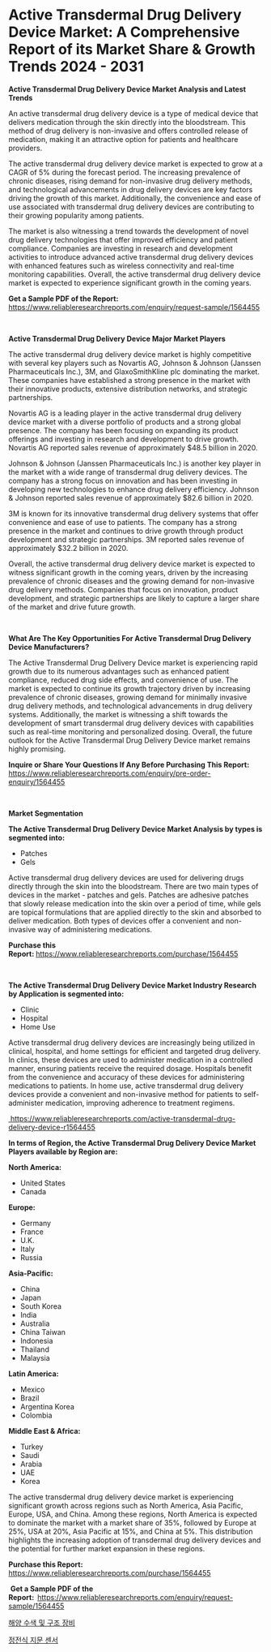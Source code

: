 <p><h1>Active Transdermal Drug Delivery Device Market: A Comprehensive Report of its Market Share & Growth Trends 2024 - 2031</h1></p><p><strong>Active Transdermal Drug Delivery Device Market Analysis and Latest Trends</strong></p>
<p><p>An active transdermal drug delivery device is a type of medical device that delivers medication through the skin directly into the bloodstream. This method of drug delivery is non-invasive and offers controlled release of medication, making it an attractive option for patients and healthcare providers.</p><p>The active transdermal drug delivery device market is expected to grow at a CAGR of 5% during the forecast period. The increasing prevalence of chronic diseases, rising demand for non-invasive drug delivery methods, and technological advancements in drug delivery devices are key factors driving the growth of this market. Additionally, the convenience and ease of use associated with transdermal drug delivery devices are contributing to their growing popularity among patients.</p><p>The market is also witnessing a trend towards the development of novel drug delivery technologies that offer improved efficiency and patient compliance. Companies are investing in research and development activities to introduce advanced active transdermal drug delivery devices with enhanced features such as wireless connectivity and real-time monitoring capabilities. Overall, the active transdermal drug delivery device market is expected to experience significant growth in the coming years.</p></p>
<p><strong>Get a Sample PDF of the Report:&nbsp;</strong> <a href="https://www.reliableresearchreports.com/enquiry/request-sample/1564455">https://www.reliableresearchreports.com/enquiry/request-sample/1564455</a></p>
<p>&nbsp;</p>
<p><strong>Active Transdermal Drug Delivery Device Major Market Players</strong></p>
<p><p>The active transdermal drug delivery device market is highly competitive with several key players such as Novartis AG, Johnson & Johnson (Janssen Pharmaceuticals Inc.), 3M, and GlaxoSmithKline plc dominating the market. These companies have established a strong presence in the market with their innovative products, extensive distribution networks, and strategic partnerships.</p><p>Novartis AG is a leading player in the active transdermal drug delivery device market with a diverse portfolio of products and a strong global presence. The company has been focusing on expanding its product offerings and investing in research and development to drive growth. Novartis AG reported sales revenue of approximately $48.5 billion in 2020.</p><p>Johnson & Johnson (Janssen Pharmaceuticals Inc.) is another key player in the market with a wide range of transdermal drug delivery devices. The company has a strong focus on innovation and has been investing in developing new technologies to enhance drug delivery efficiency. Johnson & Johnson reported sales revenue of approximately $82.6 billion in 2020.</p><p>3M is known for its innovative transdermal drug delivery systems that offer convenience and ease of use to patients. The company has a strong presence in the market and continues to drive growth through product development and strategic partnerships. 3M reported sales revenue of approximately $32.2 billion in 2020.</p><p>Overall, the active transdermal drug delivery device market is expected to witness significant growth in the coming years, driven by the increasing prevalence of chronic diseases and the growing demand for non-invasive drug delivery methods. Companies that focus on innovation, product development, and strategic partnerships are likely to capture a larger share of the market and drive future growth.</p></p>
<p>&nbsp;</p>
<p><strong>What Are The Key Opportunities For Active Transdermal Drug Delivery Device Manufacturers?</strong></p>
<p><p>The Active Transdermal Drug Delivery Device market is experiencing rapid growth due to its numerous advantages such as enhanced patient compliance, reduced drug side effects, and convenience of use. The market is expected to continue its growth trajectory driven by increasing prevalence of chronic diseases, growing demand for minimally invasive drug delivery methods, and technological advancements in drug delivery systems. Additionally, the market is witnessing a shift towards the development of smart transdermal drug delivery devices with capabilities such as real-time monitoring and personalized dosing. Overall, the future outlook for the Active Transdermal Drug Delivery Device market remains highly promising.</p></p>
<p><strong>Inquire or Share Your Questions If Any Before Purchasing This Report:</strong> <a href="https://www.reliableresearchreports.com/enquiry/pre-order-enquiry/1564455">https://www.reliableresearchreports.com/enquiry/pre-order-enquiry/1564455</a></p>
<p>&nbsp;</p>
<p><strong>Market Segmentation</strong></p>
<p><strong>The Active Transdermal Drug Delivery Device Market Analysis by types is segmented into:</strong></p>
<p><ul><li>Patches</li><li>Gels</li></ul></p>
<p><p>Active transdermal drug delivery devices are used for delivering drugs directly through the skin into the bloodstream. There are two main types of devices in the market - patches and gels. Patches are adhesive patches that slowly release medication into the skin over a period of time, while gels are topical formulations that are applied directly to the skin and absorbed to deliver medication. Both types of devices offer a convenient and non-invasive way of administering medications.</p></p>
<p><strong>Purchase this Report:&nbsp;</strong><a href="https://www.reliableresearchreports.com/purchase/1564455">https://www.reliableresearchreports.com/purchase/1564455</a></p>
<p>&nbsp;</p>
<p><strong>The Active Transdermal Drug Delivery Device Market Industry Research by Application is segmented into:</strong></p>
<p><ul><li>Clinic</li><li>Hospital</li><li>Home Use</li></ul></p>
<p><p>Active transdermal drug delivery devices are increasingly being utilized in clinical, hospital, and home settings for efficient and targeted drug delivery. In clinics, these devices are used to administer medication in a controlled manner, ensuring patients receive the required dosage. Hospitals benefit from the convenience and accuracy of these devices for administering medications to patients. In home use, active transdermal drug delivery devices provide a convenient and non-invasive method for patients to self-administer medication, improving adherence to treatment regimens.</p></p>
<p><a href="https://www.reliableresearchreports.com/active-transdermal-drug-delivery-device-r1564455">&nbsp;https://www.reliableresearchreports.com/active-transdermal-drug-delivery-device-r1564455</a></p>
<p><strong>In terms of Region, the Active Transdermal Drug Delivery Device Market Players available by Region are:</strong></p>
<p>
    <p> <strong> North America: </strong>
        <ul>
            <li>United States</li>
            <li>Canada</li>
        </ul>
        </p> 
    <p> <strong> Europe: </strong>
        <ul>
            <li>Germany</li>
            <li>France</li>
            <li>U.K.</li>
            <li>Italy</li>
            <li>Russia</li>
        </ul>
        </p> 
    <p> <strong> Asia-Pacific: </strong>
        <ul>
            <li>China</li>
            <li>Japan</li>
            <li>South Korea</li>
            <li>India</li>
            <li>Australia</li>
            <li>China Taiwan</li>
            <li>Indonesia</li>
            <li>Thailand</li>
            <li>Malaysia</li>
        </ul>
        </p> 
    <p> <strong> Latin America: </strong>
        <ul>
            <li>Mexico</li>
            <li>Brazil</li>
            <li>Argentina Korea</li>
            <li>Colombia</li>
        </ul>
        </p> 
    <p> <strong> Middle East & Africa: </strong>
        <ul>
            <li>Turkey</li>
            <li>Saudi</li>
            <li>Arabia</li>
            <li>UAE</li>
            <li>Korea</li>
        </ul>
    </p>
    </p>
<p><p>The active transdermal drug delivery device market is experiencing significant growth across regions such as North America, Asia Pacific, Europe, USA, and China. Among these regions, North America is expected to dominate the market with a market share of 35%, followed by Europe at 25%, USA at 20%, Asia Pacific at 15%, and China at 5%. This distribution highlights the increasing adoption of transdermal drug delivery devices and the potential for further market expansion in these regions.</p></p>
<p><strong>Purchase this Report: </strong><a href="https://www.reliableresearchreports.com/purchase/1564455">https://www.reliableresearchreports.com/purchase/1564455</a></p>
<p>&nbsp;<strong>Get a Sample PDF of the Report:&nbsp;&nbsp;</strong><a href="https://www.reliableresearchreports.com/enquiry/request-sample/1564455">https://www.reliableresearchreports.com/enquiry/request-sample/1564455</a></p>
<p><strong></strong></p>
<p><p><a href="https://medium.com/@fosterfahey1971/%ED%95%B4%EC%96%91-%ED%83%90%EC%83%89-%EB%B0%8F-%EA%B5%AC%EC%A1%B0-%EC%9E%A5%EB%B9%84-%EC%8B%9C%EC%9E%A5-2031%EB%85%84%EA%B9%8C%EC%A7%80%EC%9D%98-%EB%8F%99%ED%96%A5-%EC%98%88%EC%B8%A1-%EB%B0%8F-%EA%B2%BD%EC%9F%81-%EB%B6%84%EC%84%9D-d5352f1b3d4f">해양 수색 및 구조 장비</a></p><p><a href="https://medium.com/@angelitahessel2022/%EC%9A%A9%EB%9F%89%ED%98%95-%EC%A7%80%EB%AC%B8-%EC%84%BC%EC%84%9C-%EC%8B%9C%EC%9E%A5-%EA%B7%9C%EB%AA%A8-cagr-%ED%8A%B8%EB%A0%8C%EB%93%9C-2024-2030-d72c4eb3855c">정전식 지문 센서</a></p></p>